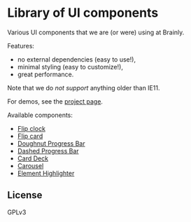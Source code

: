 # Library of UI components

Various UI components that we are (or were) using at Brainly.

Features:

- no external dependencies (easy to use!),
- minimal styling (easy to customize!),
- great performance.

Note that we do *not support* anything older than IE11.

For demos, see the [project page](https://brainly.github.io/ui-components).

Available components:

- [Flip clock](components/simple-flip-clock/README.md)
- [Flip card](components/flip-card/README.md)
- [Doughnut Progress Bar](components/doughnut-progress-bar/README.md)
- [Dashed Progress Bar](components/dashed-progress-bar/README.md)
- [Card Deck](components/card-deck/README.md)
- [Carousel](components/carousel/README.md)
- [Element Highlighter](components/element-highlighter/README.md)

## License

GPLv3
